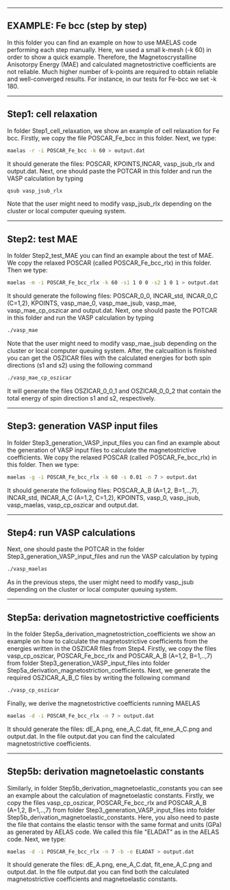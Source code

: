 -------------------------------------
EXAMPLE: Fe bcc (step by step)
-------------------------------------

In this folder you can find an example on how to use MAELAS code performing each step manually.
Here, we used a small k-mesh (-k 60) in order to show a quick example.
Therefore, the Magnetoscrystalline Anisotorpy Energy (MAE) and calculated magnetostrictive coefficients are not reliable.
Much higher number of k-points are required to obtain reliable and well-converged results. 
For instance, in our tests for Fe-bcc we set -k 180. 

------------------------
Step1: cell relaxation
------------------------

In folder Step1_cell_relaxation, we show an example of cell relaxation for
Fe bcc. Firstly, we copy the file POSCAR_Fe_bcc in this folder.
Next, we type:
```bash
maelas -r -i POSCAR_Fe_bcc -k 60 > output.dat
```
It should generate the files: POSCAR, KPOINTS,INCAR, vasp_jsub_rlx and output.dat. 
Next, one should paste the POTCAR in this folder and run the VASP calculation by typing
```bash
qsub vasp_jsub_rlx
```
Note that the user might need to modify vasp_jsub_rlx depending on the cluster or local computer queuing system.


------------------------
Step2: test MAE
------------------------

In folder Step2_test_MAE you can find an example about the test of MAE. We copy the relaxed POSCAR (called POSCAR_Fe_bcc_rlx) 
in this folder. Then we type:
```bash
maelas -m -i POSCAR_Fe_bcc_rlx -k 60 -s1 1 0 0 -s2 1 0 1 > output.dat
```
It should generate the following files: POSCAR_0_0, INCAR_std, 
INCAR_0_C (C=1,2), KPOINTS, vasp_mae_0, vasp_mae_jsub, vasp_mae, vasp_mae_cp_oszicar 
and output.dat. 
Next, one should paste the POTCAR in this folder and run the VASP calculation by typing
```bash
./vasp_mae
```
Note that the user might need to modify vasp_mae_jsub depending on the cluster or local computer queuing system. 
After, the calcualtion is finished you can get the OSZICAR files with the calculated energies for both spin directions (s1 and s2) 
using the following command
```bash
./vasp_mae_cp_oszicar 
```
It will generate the files OSZICAR_0_0_1 and OSZICAR_0_0_2 that contain the total energy of spin direction s1 and s2, respectively.


----------------------------------
Step3: generation VASP input files
----------------------------------

In folder Step3_generation_VASP_input_files you can find an example about the
generation of VASP input files to calculate the magnetostrictive coefficients.
We copy the relaxed POSCAR (called POSCAR_Fe_bcc_rlx) in this folder.
Then we type:
```bash
maelas -g -i POSCAR_Fe_bcc_rlx -k 60 -s 0.01 -n 7 > output.dat
```
It should generate the following files: POSCAR_A_B (A=1,2, B=1,..,7), INCAR_std, 
INCAR_A_C (A=1,2, C=1,2), KPOINTS, vasp_0, vasp_jsub, vasp_maelas, vasp_cp_oszicar 
and output.dat.  


----------------------------------
Step4: run VASP calculations
----------------------------------

Next, one should paste the POTCAR in the folder Step3_generation_VASP_input_files and run the VASP calculation by typing
```bash
./vasp_maelas
```
As in the previous steps, the user might need to modify vasp_jsub depending on the cluster or local computer queuing system.


----------------------------------
Step5a: derivation magnetostrictive coefficients
----------------------------------

In the folder Step5a_derivation_magnetostriction_coefficients we show an example on how 
to calculate the magnetostrictive coefficients from the energies written in the OSZICAR files from Step4.
Firstly, we copy the files vasp_cp_oszicar, POSCAR_Fe_bcc_rlx and POSCAR_A_B (A=1,2, B=1,..,7) from
folder Step3_generation_VASP_input_files into folder Step5a_derivation_magnetostriction_coefficients. 
Next, we generate the required OSZICAR_A_B_C files by writing the following command
```bash
./vasp_cp_oszicar
```
Finally, we derive the magnetostrictive coefficients running MAELAS 
```bash
maelas -d -i POSCAR_Fe_bcc_rlx -n 7 > output.dat
```
It should generate the files: dE_A.png, ene_A_C.dat, fit_ene_A_C.png and output.dat. 
In the file output.dat you can find the calculated magnetostrictive coefficients.


----------------------------------
Step5b: derivation magnetoelastic constants
----------------------------------

Similarly, in folder Step5b_derivation_magnetoelastic_constants you can see an example about
the calculation of magnetoelastic constants. 
Firstly, we copy the files vasp_cp_oszicar, POSCAR_Fe_bcc_rlx and POSCAR_A_B (A=1,2, B=1,..,7) from
folder Step3_generation_VASP_input_files into folder Step5b_derivation_magnetoelastic_constants.
Here, you also need to paste the file that contains the elastic tensor with the same format and units (GPa) 
as generated by AELAS code. We called this file "ELADAT" as in the AELAS code. Next, we type:
```bash
maelas -d -i POSCAR_Fe_bcc_rlx -n 7 -b -e ELADAT > output.dat
```
It should generate the files: dE_A.png, ene_A_C.dat, fit_ene_A_C.png and output.dat.
In the file output.dat you can find both the calculated magnetostrictive coefficients and 
magnetoelastic constants.
